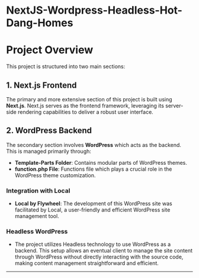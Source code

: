 # NextJS-Wordpress-Headless-Hot-Dang-Homes

# Project Overview

This project is structured into two main sections:

## 1. Next.js Frontend

The primary and more extensive section of this project is built using **Next.js**. Next.js serves as the frontend framework, leveraging its server-side rendering capabilities to deliver a robust user interface.

## 2. WordPress Backend

The secondary section involves **WordPress** which acts as the backend. This is managed primarily through:

- **Template-Parts Folder**: Contains modular parts of WordPress themes.
- **function.php File**: Functions file which plays a crucial role in the WordPress theme customization.

### Integration with Local

- **Local by Flywheel**: The development of this WordPress site was facilitated by Local, a user-friendly and efficient WordPress site management tool.

### Headless WordPress

- The project utilizes Headless technology to use WordPress as a backend. This setup allows an eventual client to manage the site content through WordPress without directly interacting with the source code, making content management straightforward and efficient.

--- 
